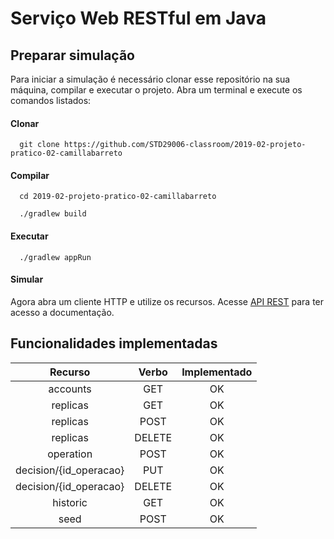 # Serviço Web RESTful em Java

## Preparar simulação

Para iniciar a simulação é necessário clonar esse repositório na sua máquina, compilar e executar o projeto. Abra um terminal e execute os comandos listados:

#### Clonar

```shell
  git clone https://github.com/STD29006-classroom/2019-02-projeto-pratico-02-camillabarreto
```

#### Compilar

```shell
  cd 2019-02-projeto-pratico-02-camillabarreto

  ./gradlew build
```

#### Executar

```shell
  ./gradlew appRun
```

#### Simular

Agora abra um cliente HTTP e utilize os recursos. Acesse [API REST](https://github.com/STD29006-classroom/2019-02-projeto-pratico-02-camillabarreto/blob/master/apiary.apib) para ter acesso a documentação.

## Funcionalidades implementadas

| Recurso | Verbo | Implementado |
| :--------------: | :--------------: | :--------------: |
| accounts | GET | OK |
| replicas | GET | OK |
| replicas | POST | OK |
| replicas | DELETE | OK |
| operation | POST | OK |
| decision/{id_operacao} | PUT | OK |
| decision/{id_operacao} | DELETE | OK |
| historic | GET | OK |
| seed | POST | OK |
